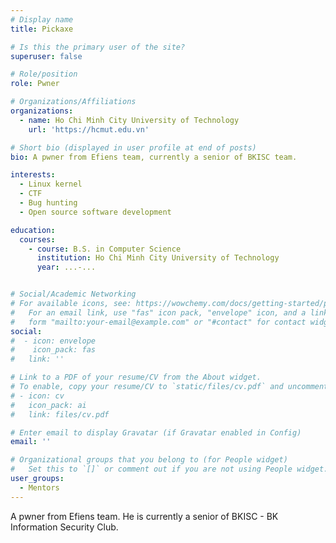```yaml
---
# Display name
title: Pickaxe

# Is this the primary user of the site?
superuser: false

# Role/position
role: Pwner

# Organizations/Affiliations
organizations:
  - name: Ho Chi Minh City University of Technology
    url: 'https://hcmut.edu.vn'

# Short bio (displayed in user profile at end of posts)
bio: A pwner from Efiens team, currently a senior of BKISC team.

interests:
  - Linux kernel
  - CTF
  - Bug hunting
  - Open source software development

education:
  courses:
    - course: B.S. in Computer Science
      institution: Ho Chi Minh City University of Technology
      year: ...-...


# Social/Academic Networking
# For available icons, see: https://wowchemy.com/docs/getting-started/page-builder/#icons
#   For an email link, use "fas" icon pack, "envelope" icon, and a link in the
#   form "mailto:your-email@example.com" or "#contact" for contact widget.
social:
#  - icon: envelope
#    icon_pack: fas
#   link: ''

# Link to a PDF of your resume/CV from the About widget.
# To enable, copy your resume/CV to `static/files/cv.pdf` and uncomment the lines below.
# - icon: cv
#   icon_pack: ai
#   link: files/cv.pdf

# Enter email to display Gravatar (if Gravatar enabled in Config)
email: ''

# Organizational groups that you belong to (for People widget)
#   Set this to `[]` or comment out if you are not using People widget.
user_groups:
  - Mentors
---
```


A pwner from Efiens team. He is currently a senior of BKISC - BK Information Security Club.
